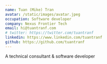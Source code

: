 ```yaml
---
name: Tuan (Mike) Tran
avatar: /static/images/avatar.jpeg
occupation: Software developer
company: Nexus Frontier Tech
email: hi@tuantranf.com
# twitter: https://twitter.com/tuantranf
linkedin: https://www.linkedin.com/tuantranf
github: https://github.com/tuantranf
---
```


A technical consultant & software developer
